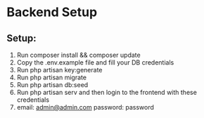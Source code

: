 # Backend Setup
## Setup:

1) Run composer install && composer update 
2) Copy the .env.example file and fill your DB credentials
3) Run php artisan key:generate
4) Run php artisan migrate
5) Run php artisan db:seed
6) Run php artisan serv and then login to the frontend with these credentials
7) email: admin@admin.com password: password

